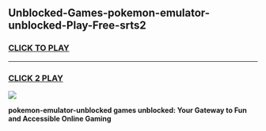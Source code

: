 
## Unblocked-Games-pokemon-emulator-unblocked-Play-Free-srts2
<h3>
<a href="https://premium76.site?title=pokemon-emulator-unblocked&ref=20M">CLICK TO PLAY</a></h3>
<hr>

<h3>
<a href="https://premium76.site?title=pokemon-emulator-unblocked&ref=20M">CLICK 2 PLAY</a>
  
</h3>

<a href="https://premium76.site?title=pokemon-emulator-unblocked&ref=19M"><img src="https://clearcache.store/games.png"></a>


**pokemon-emulator-unblocked games unblocked: Your Gateway to Fun and Accessible Online Gaming**
